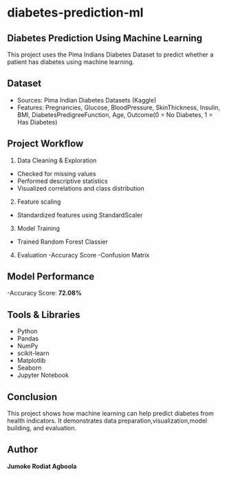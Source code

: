 # diabetes-prediction-ml

## Diabetes Prediction Using Machine Learning

This project uses the Pima Indians Diabetes Dataset to predict whether a patient has diabetes using machine learning.

## Dataset
- Sources: Pima Indian Diabetes Datasets (Kaggle)
- Features: Pregnancies, Glucose, BloodPressure, SkinThickness, Insulin, BMI, DiabetesPredigreeFunction, Age, Outcome(0 = No Diabetes, 1 = Has Diabetes)
  
## Project Workflow

1. Data Cleaning & Exploration
- Checked for missing values
- Performed descriptive statistics
- Visualized correlations and class distribution
2. Feature scaling
  - Standardized features using StandardScaler
3. Model Training
- Trained Random Forest Classier
4. Evaluation
  -Accuracy Score
  -Confusion Matrix

  ## Model Performance
  
-Accuracy Score: **72.08%**

  ## Tools & Libraries
  
- Python
- Pandas
- NumPy
- scikit-learn
- Matplotlib
- Seaborn
- Jupyter Notebook

## Conclusion

 This project shows how machine learning can help predict diabetes from health indicators. It demonstrates data preparation,visualization,model building, and evaluation.
 
  ## Author
  
  **Jumoke Rodiat Agboola**
  
